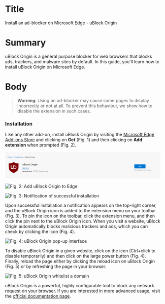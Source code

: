 # Title  #
Install an ad-blocker on Microsoft Edge - uBlock Origin

# Summary #
uBlock Origin is a general purpose blocker for web browsers that blocks ads,
trackers, and malware sites by default. In this guide, you'll learn how to
install uBlock Origin on Microsoft Edge.

# Body #

> **Warning**: Using an ad-blocker may cause some pages to display incorrectly
> or not at all. To prevent this behaviour, we show how to disable the extension
> in such cases.

### Installation ###
Like any other add-on, install uBlock Origin by visiting the [Microsoft Edge
Add-ons Store][1] and clicking on **Get** (Fig. 1) and then clicking on
**Add extension** when prompted (Fig. 2).

![Fig. 1: Download uBlock Origin](../images/Edge/ublock-add.png?raw=true)

![Fig. 2: Add uBlock Origin to
Edge](../images/Edge/ublock-prompt.png?raw=true)

![Fig. 3: Notification of successful
installation](../images/Edge/ublock-notify.png?raw=true)

Upon successful installation a notification appears on the top-right corner, and
the uBlock Origin icon is added to the extension menu on your toolbar (Fig. 3).
To pin the icon on the toolbar, click the extension menu, and then click the pin
next to the uBlock Origin icon. When you visit a website, uBlock Origin
automatically blocks malicious trackers and ads, which you can check by clicking
the icon (Fig. 4).

![Fig. 4: uBlock Origin pop-up
interface](../images/Edge/ublock-test.png?raw=true)

To disable uBlock Origin in a given website, click on the icon (Ctrl+click to
disable temporarily) and then click on the large power button (Fig. 4). Finally,
reload the page either by clicking the reload icon on uBlock Origin (Fig. 5) or
by refreshing the page in your browser.

![Fig. 5: uBlock Origin whitelist a
domain](../images/Edge/ublock-whitelist.png?raw=true)

uBlock Origin is a powerful, highly configurable tool to block any network
request on your browser. If you are interested in more advanced usage, visit the
[official documentation page][2].

[1]: https://microsoftedge.microsoft.com/addons/detail/ublock-origin/odfafepnkmbhccpbejgmiehpchacaeak

[2]: https://github.com/gorhill/uBlock/wiki

